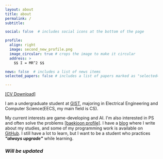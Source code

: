 ```yaml
---
layout: about
title: about
permalink: /
subtitle: 

social: false  # includes social icons at the bottom of the page

profile:
  align: right
  image: second_new_profile.png
  image_circular: true # crops the image to make it circular
  address: >
    $$ I = MR^2 $$    

news: false  # includes a list of news items
selected_papers: false # includes a list of papers marked as "selected={true}"

---
```


[[CV Download]](/assets/pdf/example_pdf.pdf)

I am a undergraduate student at [GIST](https://www.gist.ac.kr/kr/main.html), majoring in Electrical Engineering and Computer Science(EECS, my main field is CS).

My current interests are game-developing and AI. I'm also interested in PS and often solve the problems [[baekjoon profile]](https://www.acmicpc.net/user/jwjung0907). I have a [blog](https://blog.naver.com/jwjung0907) where I write about my studies, and some of my programming work is available on [GitHub](https://github.com/tesSer16). I still have a lot to learn, but I want to be a student who practices **_"always upgrade"_** while learning.

### **_Will be updated_**
